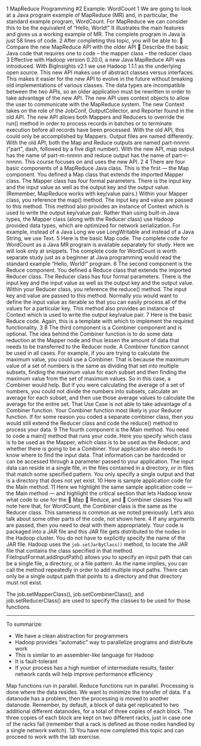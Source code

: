 1
MapReduce Programming #2
Example: WordCount
1
We are going to look at a Java program example of MapReduce (MR)
and, in particular, the standard example program, WordCount.
For MapReduce we can consider this to be the equivalent of
“Hello, World!”
It illustrates the main features and gives us a working example of MR.
The complete program in Java is just 58 lines of code.
2
After completing this topic, you will be able to:
 Compare the new MapReduce API with the older API
 Describe the basic Java code that requires one to code
– the mapper class
– the reducer class
3
Effective with Hadoop version 0.20.0, a new Java MapReduce API was introduced. With
BigInsights v2.1 we use Hadoop 1.1.1 as the underlying open source.
This new API makes use of abstract classes versus interfaces. This makes it easier for the
new API to evolve in the future without breaking old implementations of various classes.
The data types are incompatible between the two APIs, so an older application must be
rewritten in order to take advantage of the new API.
The new API uses context objects to allow the user to communicate with the MapReduce
system. The new Context takes on the role of the JobConf, OutputCollector, and Reporter
found in the old API.
The new API allows both Mappers and Reducers to override the run() method in order to
process records in batches or to terminate execution before all records have been
processed. With the old API, this could only be accomplished by Mappers.
Output files are named differently. With the old API, both the Map and Reduce outputs
are named part-nnnnn (“part”, dash, followed by a five digit number). With the new
API, map output has the name of part-m-nnnnn and reduce output has the name of
part-r-nnnnn.
This course focuses on and uses the new API. 
2
4
There are four basic components of a MapReduce Java class.
This is the first — the Map component.
You defined a Map class that extends the imported Mapper class. The Mapper class has
four formal parameters. There is the input key and the input value as well as the output
key and the output value.
(Remember, MapReduce works with key/value pairs.)
Within your Mapper class, you reference the map() method.
The input key and value are passed to this method.
This method also provides an instance of Context which is used to write the output
key/value pair. Rather than using built-in Java types, the Mapper class (along with the
Reducer class) use Hadoop provided data types, which are optimized for network
serialization.
For example, instead of a Java Long we use LongWritable and instead of a Java String,
we use Text.
5
Here is the basic Map code.
The complete code for WordCount as a Java MR program is available separately for
study. Here we will look only at snippets.
The complete code for WordCount is worth separate study just as a beginner at Java
programming would read the standard example “Hello, World!” program.
6
The second component is the Reduce component.
You defined a Reduce class that extends the imported Reducer class.
The Reducer class has four formal parameters. There is the input key and the input value
as well as the output key and the output value.
Within your Reducer class, you reference the reduce() method. The input key and value
are passed to this method. Normally you would want to define the input value as iterable
so that you can easily process all of the values for a particular key.
This method also provides an instance of Context which is used to write the output
key/value pair.
7
Here is the basic Reduce code.
Again, this is a template with which to implement the required functionality. 
3
8
The third component is a Combiner component and is optional.
The idea behind the Combiner function is to do some data reduction at the Mapper node
and thus lessen the amount of data that needs to be transferred to the Reducer node.
A Combiner function cannot be used in all cases. For example, if you are trying to
calculate the maximum value, you could use a Combiner. That is because the maximum
value of a set of numbers is the same as dividing that set into multiple subsets, finding the
maximum value for each subset and then finding the maximum value from the set of
maximum values. So in this case, a Combiner would help.
But if you were calculating the average of a set of numbers, you could not divide the
numbers into subsets, calculate an average for each subset, and then use those average
values to calculate the average for the entire set. That Use Case is not able to take
advantage of a Combiner function.
Your Combiner function most likely is your Reducer function.
If for some reason you coded a separate combiner class, then you would still extend the
Reducer class and code the reduce() method to process your data.
9
The fourth component is the Main method.
You need to code a main() method that runs your code.
Here you specify which class is to be used as the Mapper, which class is to be used as the
Reducer, and whether there is going to be a Combiner.
Your application also needs to know where to find the input data. That information can
be hardcoded or can be accessed through a parameter passed to your application.
The input data can reside in a single file, in the files contained in a directory, or in files
that match some specified pattern.
You only specify a single output and that is a directory that does not yet exist.
10
Here is sample application code for the Main method.
11
Here we highlight the same sample application code — the Main method — and highlight
the critical section that lets Hadoop know what code to use for the
 Map
 Reduce, and
 Combiner classes
You will note here that, for WordCount, the Combiner class is the same as the Reducer
class. This sameness is common as we noted previously.
Let’s also talk about some other parts of the code, not shown here. 
4
If any arguments are passed, then you need to deal with them appropriately.
Your code is packaged into a JAR file and this JAR file gets distributed to the nodes in
the Hadoop cluster.
You do not have to explicitly specify the name of the JAR file. Hadoop uses the
``job.setJarByClass()`` method, to locate the JAR file that contains the class specified in that
method.
FileInputFormat.addInputPath() allows you to specify an input path that can be a single
file, a directory, or a file pattern. As the name implies, you can call the method repeatedly
in order to add multiple input paths.
There can only be a single output path that points to a directory and that directory must
not exist.

The job.setMapperClass(), job.setCombinerClass(), and job.setReducerClass() are used
to specify the classes to be used for those functions.

-----------------------------------------------------------------
To summarize:
* We have a clean abstraction for programmers
* Hadoop provides “automatic” way to parallelize programs and distribute work
* This is similar to an assembler-like language for Hadoop
* It is fault-tolerant
* If your process has a high number of intermediate results, faster network cards will help improve performance efficiency

Map functions run in parallel.
Reduce functions run in parallel.
Processing is done where the data resides. We want to minimize the transfer of data.
If a datanode has a problem, then the processing is moved to another datanode.
Remember, by default, a block of data get replicated to two additional different
datanodes, for a total of three copies of each block.
The three copies of each block are kept on two different racks, just in case one of the
racks fail (remember that a rack is defined as those nodes handled by a single network
switch).
13
You have now completed this topic and can proceed to work with the lab exercise. 
